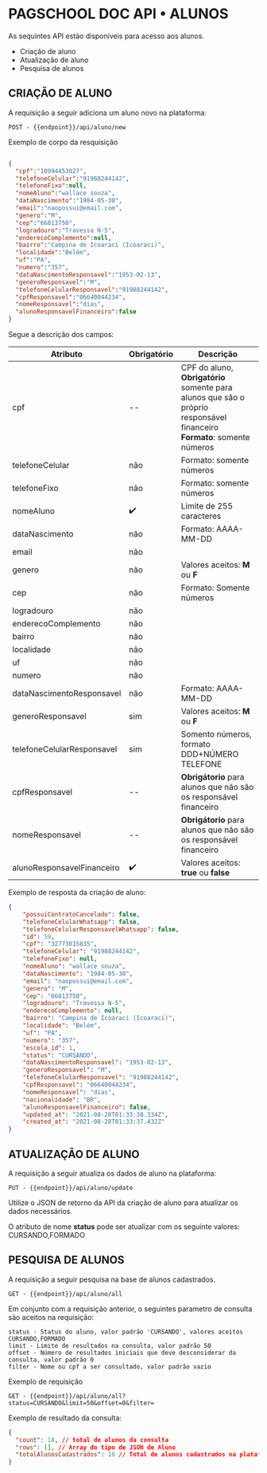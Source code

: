 # **PAGSCHOOL DOC API • ALUNOS**


As sequintes API estão disponíveis para acesso aos alunos.

- Criação de aluno
- Atualização de aluno 
- Pesquisa de alunos



## CRIAÇÃO DE ALUNO  

A requisição a seguir adiciona um aluno novo na plataforma:
```
POST - {{endpoint}}/api/aluno/new
```
Exemplo de corpo da resquisição
```JSON

{
  "cpf":"10994453027",
  "telefoneCelular":"91988244142",
  "telefoneFixo":null,
  "nomeAluno":"wallace souza",
  "dataNascimento":"1984-05-30",
  "email":"naopossui@email.com",
  "genero":"M",
  "cep":"66813750",
  "logradouro":"Travessa N-5",
  "enderecoComplemento":null,
  "bairro":"Campina de Icoaraci (Icoaraci)",
  "localidade":"Belém",
  "uf":"PA",
  "numero":"357",
  "dataNascimentoResponsavel":"1953-02-13",
  "generoResponsavel":"M",
  "telefoneCelularResponsavel":"91988244142",
  "cpfResponsavel":"06640044234",
  "nomeResponsavel":"dias",
  "alunoResponsavelFinanceiro":false
}

```
Segue a descrição dos campos:


| Atributo | Obrigatório | Descrição|
| --- | ----------- |----------- |
|cpf| -- | CPF do aluno, **Obrigatório** somente para alunos que são o próprio responsável  financeiro <br>  **Formato**: somente números|
|telefoneCelular| não | Formato: somente números|
|telefoneFixo| não | Formato: somente números |
|nomeAluno| :heavy_check_mark:     | Limite de 255 caracteres|
|dataNascimento| não | Formato: AAAA-MM-DD|
|email| não | |
|genero| não | Valores aceitos: **M** ou **F**|
|cep| não | Formato: Somente números |
|logradouro| não | |
|enderecoComplemento| não |  |
|bairro| não |  |
|localidade| não |  |
|uf| não |  |
|numero| não |  |
|dataNascimentoResponsavel| não | Formato: AAAA-MM-DD |
|generoResponsavel| sim | Valores aceitos: **M** ou **F**  |
|telefoneCelularResponsavel| sim | Somento números, formato DDD+NÚMERO TELEFONE |
|cpfResponsavel| -- | **Obrigátorio** para alunos que não são os responsável financeiro |
|nomeResponsavel| -- | **Obrigátorio** para alunos que não são os responsável financeiro |
|alunoResponsavelFinanceiro| :heavy_check_mark: | Valores aceitos: **true** ou **false**|


Exemplo de resposta da criação de aluno:

```JSON
{
    "possuiContratoCancelado": false,
    "telefoneCelularWhatsapp": false,
    "telefoneCelularResponsavelWhatsapp": false,
    "id": 59,
    "cpf": "32773015835",
    "telefoneCelular": "91988244142",
    "telefoneFixo": null,
    "nomeAluno": "wallace souza",
    "dataNascimento": "1984-05-30",
    "email": "naopossui@email.com",
    "genero": "M",
    "cep": "66813750",
    "logradouro": "Travessa N-5",
    "enderecoComplemento": null,
    "bairro": "Campina de Icoaraci (Icoaraci)",
    "localidade": "Belém",
    "uf": "PA",
    "numero": "357",
    "escola_id": 1,
    "status": "CURSANDO",
    "dataNascimentoResponsavel": "1953-02-13",
    "generoResponsavel": "M",
    "telefoneCelularResponsavel": "91988244142",
    "cpfResponsavel": "06640044234",
    "nomeResponsavel": "dias",
    "nacionalidade": "BR",
    "alunoResponsavelFinanceiro": false,
    "updated_at": "2021-08-28T01:33:38.334Z",
    "created_at": "2021-08-28T01:33:37.432Z"
}
```


## ATUALIZAÇÃO DE ALUNO

A requisição a seguir atualiza os dados de aluno na plataforma:

```
PUT - {{endpoint}}/api/aluno/update
```

Utilize o JSON de retorno da API da criação de aluno para atualizar os dados necessários.  

O atributo de nome **status** pode ser atualizar com os seguinte valores: CURSANDO,FORMADO



## PESQUISA DE ALUNOS

A requisição a seguir pesquisa na base de alunos cadastrados.

```
GET - {{endpoint}}/api/aluno/all
```

Em conjunto com a requisição anterior, o seguintes parametro de consulta são aceitos na requisição:

```
status - Status do aluno, valor padrão 'CURSANDO', valores aceitos CURSANDO,FORMADO
limit - Limite de resultados na consulta, valor padrão 50
offset - Número de resultados iniciais que deve desconsiderar da consulta, valor padrão 0 
filter - Nome ou cpf a ser consultado, valor padrão vazio

```
Exemplo de requisição

```
GET - {{endpoint}}/api/aluno/all?status=CURSANDO&limit=50&offset=0&filter=
```

Exemplo de resultado da consulta:

```JSON
{
  "count": 18, // total de alunos da consulta
  "rows": [], // Array do tipo de JSON de Aluno
  "totalAlunosCadastrados": 18 // Total de alunos cadastrados na plataforma
}
```
